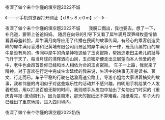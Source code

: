 夜深了做个来个你懂的填空题2022不城

《——✅手机浏览器打开网沚【ｄ8ｓ８.c０m】✅—》--

夜深了做个来个你懂的填空题2022不城　　我脱口而出，我也要去。想了一下，补充道，要带上爸爸妈妈。
随后在向导的引导下又看了犀牛满月双笋峰牧童悄悄看婆母羞转脸。犀牛满月向导应用了传播在民间的故事传闻，有经心的乘客创造灵峰的犀牛满月香港和记黄埔有限公司山景区的犀牛满月不一律，雁荡山黑竹山的犀牛是没有角的，传闻中犀牛的角是神物送给了玉贞密斯，帮她逃走田主老儿的耻辱飞升于天了，每当月球的清辉洒向山岗，玉贞密斯便走出云层望向本人怜爱的老牛，老牛也会昂首景仰已经和本人相依为命的玉贞密斯。
车子一上路，我就来了精神。对于喜欢在行走中完成生命延续的我来说，生活中的快事无非是读书、著文、行走而已。车子平稳的行驶在达渝高速公路上，导游小姐给大家讲着搞笑的故事，我和邻座的冉明似乎对这些娱乐性的活动并不感兴趣。冉明用手机给某个人发着短信，用以打发百般无聊的时间，我则顺手从皮包中抽出了匆匆出门时买的《重庆青年报-激动周刊》。因为是周末，那天的报纸还不算难看。报纸看完，车子大约已经出了重庆地段，进入四川境内。





夜深了做个来个你懂的填空题2022奶伤
